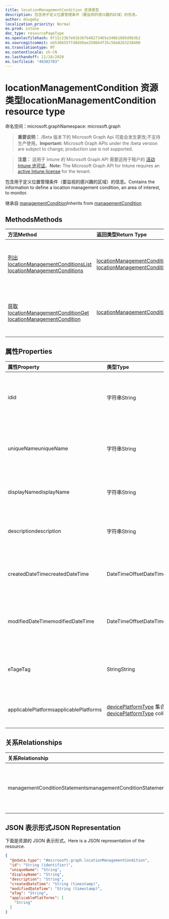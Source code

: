 ```yaml
---
title: locationManagementCondition 资源类型
description: 包含用于定义位置管理条件（要监视的感兴趣的区域）的信息。
author: dougeby
localization_priority: Normal
ms.prod: intune
doc_type: resourcePageType
ms.openlocfilehash: 6f11c23b7e01636fb49273465e340b1085d9b3b2
ms.sourcegitcommit: eb536655ffd8d49ae258664f35c50a8263238400
ms.translationtype: MT
ms.contentlocale: zh-CN
ms.lasthandoff: 11/18/2020
ms.locfileid: "49302703"
---
```

# <a name="locationmanagementcondition-resource-type"></a><span data-ttu-id="dc546-103">locationManagementCondition 资源类型</span><span class="sxs-lookup"><span data-stu-id="dc546-103">locationManagementCondition resource type</span></span>

<span data-ttu-id="dc546-104">命名空间：microsoft.graph</span><span class="sxs-lookup"><span data-stu-id="dc546-104">Namespace: microsoft.graph</span></span>

> <span data-ttu-id="dc546-105">**重要说明：** /Beta 版本下的 Microsoft Graph Api 可能会发生更改;不支持生产使用。</span><span class="sxs-lookup"><span data-stu-id="dc546-105">**Important:** Microsoft Graph APIs under the /beta version are subject to change; production use is not supported.</span></span>

> <span data-ttu-id="dc546-106">**注意：** 适用于 Intune 的 Microsoft Graph API 需要适用于租户的 [活动 Intune 许可证](https://go.microsoft.com/fwlink/?linkid=839381)。</span><span class="sxs-lookup"><span data-stu-id="dc546-106">**Note:** The Microsoft Graph API for Intune requires an [active Intune license](https://go.microsoft.com/fwlink/?linkid=839381) for the tenant.</span></span>

<span data-ttu-id="dc546-107">包含用于定义位置管理条件（要监视的感兴趣的区域）的信息。</span><span class="sxs-lookup"><span data-stu-id="dc546-107">Contains the information to define a location management condition, an area of interest, to monitor.</span></span>


<span data-ttu-id="dc546-108">继承自 [managementCondition](../resources/intune-fencing-managementcondition.md)</span><span class="sxs-lookup"><span data-stu-id="dc546-108">Inherits from [managementCondition](../resources/intune-fencing-managementcondition.md)</span></span>

## <a name="methods"></a><span data-ttu-id="dc546-109">Methods</span><span class="sxs-lookup"><span data-stu-id="dc546-109">Methods</span></span>
|<span data-ttu-id="dc546-110">方法</span><span class="sxs-lookup"><span data-stu-id="dc546-110">Method</span></span>|<span data-ttu-id="dc546-111">返回类型</span><span class="sxs-lookup"><span data-stu-id="dc546-111">Return Type</span></span>|<span data-ttu-id="dc546-112">Description</span><span class="sxs-lookup"><span data-stu-id="dc546-112">Description</span></span>|
|:---|:---|:---|
|[<span data-ttu-id="dc546-113">列出 locationManagementConditions</span><span class="sxs-lookup"><span data-stu-id="dc546-113">List locationManagementConditions</span></span>](../api/intune-fencing-locationmanagementcondition-list.md)|<span data-ttu-id="dc546-114">[locationManagementCondition](../resources/intune-fencing-locationmanagementcondition.md) 集合</span><span class="sxs-lookup"><span data-stu-id="dc546-114">[locationManagementCondition](../resources/intune-fencing-locationmanagementcondition.md) collection</span></span>|<span data-ttu-id="dc546-115">列出 [locationManagementCondition](../resources/intune-fencing-locationmanagementcondition.md) 对象的属性和关系。</span><span class="sxs-lookup"><span data-stu-id="dc546-115">List properties and relationships of the [locationManagementCondition](../resources/intune-fencing-locationmanagementcondition.md) objects.</span></span>|
|[<span data-ttu-id="dc546-116">获取 locationManagementCondition</span><span class="sxs-lookup"><span data-stu-id="dc546-116">Get locationManagementCondition</span></span>](../api/intune-fencing-locationmanagementcondition-get.md)|[<span data-ttu-id="dc546-117">locationManagementCondition</span><span class="sxs-lookup"><span data-stu-id="dc546-117">locationManagementCondition</span></span>](../resources/intune-fencing-locationmanagementcondition.md)|<span data-ttu-id="dc546-118">读取 [locationManagementCondition](../resources/intune-fencing-locationmanagementcondition.md) 对象的属性和关系。</span><span class="sxs-lookup"><span data-stu-id="dc546-118">Read properties and relationships of the [locationManagementCondition](../resources/intune-fencing-locationmanagementcondition.md) object.</span></span>|

## <a name="properties"></a><span data-ttu-id="dc546-119">属性</span><span class="sxs-lookup"><span data-stu-id="dc546-119">Properties</span></span>
|<span data-ttu-id="dc546-120">属性</span><span class="sxs-lookup"><span data-stu-id="dc546-120">Property</span></span>|<span data-ttu-id="dc546-121">类型</span><span class="sxs-lookup"><span data-stu-id="dc546-121">Type</span></span>|<span data-ttu-id="dc546-122">说明</span><span class="sxs-lookup"><span data-stu-id="dc546-122">Description</span></span>|
|:---|:---|:---|
|<span data-ttu-id="dc546-123">id</span><span class="sxs-lookup"><span data-stu-id="dc546-123">id</span></span>|<span data-ttu-id="dc546-124">字符串</span><span class="sxs-lookup"><span data-stu-id="dc546-124">String</span></span>|<span data-ttu-id="dc546-125">管理条件的唯一标识符。</span><span class="sxs-lookup"><span data-stu-id="dc546-125">Unique identifier for the management condition.</span></span> <span data-ttu-id="dc546-126">创建时分配的系统生成值。</span><span class="sxs-lookup"><span data-stu-id="dc546-126">System generated value assigned when created.</span></span> <span data-ttu-id="dc546-127">继承自 [managementCondition](../resources/intune-fencing-managementcondition.md)</span><span class="sxs-lookup"><span data-stu-id="dc546-127">Inherited from [managementCondition](../resources/intune-fencing-managementcondition.md)</span></span>|
|<span data-ttu-id="dc546-128">uniqueName</span><span class="sxs-lookup"><span data-stu-id="dc546-128">uniqueName</span></span>|<span data-ttu-id="dc546-129">字符串</span><span class="sxs-lookup"><span data-stu-id="dc546-129">String</span></span>|<span data-ttu-id="dc546-130">管理条件的唯一名称。</span><span class="sxs-lookup"><span data-stu-id="dc546-130">Unique name for the management condition.</span></span> <span data-ttu-id="dc546-131">在管理条件表达式中使用。</span><span class="sxs-lookup"><span data-stu-id="dc546-131">Used in management condition expressions.</span></span> <span data-ttu-id="dc546-132">继承自 [managementCondition](../resources/intune-fencing-managementcondition.md)</span><span class="sxs-lookup"><span data-stu-id="dc546-132">Inherited from [managementCondition](../resources/intune-fencing-managementcondition.md)</span></span>|
|<span data-ttu-id="dc546-133">displayName</span><span class="sxs-lookup"><span data-stu-id="dc546-133">displayName</span></span>|<span data-ttu-id="dc546-134">字符串</span><span class="sxs-lookup"><span data-stu-id="dc546-134">String</span></span>|<span data-ttu-id="dc546-135">管理条件的管理员定义名称。</span><span class="sxs-lookup"><span data-stu-id="dc546-135">The admin defined name of the management condition.</span></span> <span data-ttu-id="dc546-136">继承自 [managementCondition](../resources/intune-fencing-managementcondition.md)</span><span class="sxs-lookup"><span data-stu-id="dc546-136">Inherited from [managementCondition](../resources/intune-fencing-managementcondition.md)</span></span>|
|<span data-ttu-id="dc546-137">description</span><span class="sxs-lookup"><span data-stu-id="dc546-137">description</span></span>|<span data-ttu-id="dc546-138">字符串</span><span class="sxs-lookup"><span data-stu-id="dc546-138">String</span></span>|<span data-ttu-id="dc546-139">管理条件的管理员定义的说明。</span><span class="sxs-lookup"><span data-stu-id="dc546-139">The admin defined description of the management condition.</span></span> <span data-ttu-id="dc546-140">继承自 [managementCondition](../resources/intune-fencing-managementcondition.md)</span><span class="sxs-lookup"><span data-stu-id="dc546-140">Inherited from [managementCondition](../resources/intune-fencing-managementcondition.md)</span></span>|
|<span data-ttu-id="dc546-141">createdDateTime</span><span class="sxs-lookup"><span data-stu-id="dc546-141">createdDateTime</span></span>|<span data-ttu-id="dc546-142">DateTimeOffset</span><span class="sxs-lookup"><span data-stu-id="dc546-142">DateTimeOffset</span></span>|<span data-ttu-id="dc546-143">管理条件的创建时间。</span><span class="sxs-lookup"><span data-stu-id="dc546-143">The time the management condition was created.</span></span> <span data-ttu-id="dc546-144">生成的服务端。</span><span class="sxs-lookup"><span data-stu-id="dc546-144">Generated service side.</span></span> <span data-ttu-id="dc546-145">继承自 [managementCondition](../resources/intune-fencing-managementcondition.md)</span><span class="sxs-lookup"><span data-stu-id="dc546-145">Inherited from [managementCondition](../resources/intune-fencing-managementcondition.md)</span></span>|
|<span data-ttu-id="dc546-146">modifiedDateTime</span><span class="sxs-lookup"><span data-stu-id="dc546-146">modifiedDateTime</span></span>|<span data-ttu-id="dc546-147">DateTimeOffset</span><span class="sxs-lookup"><span data-stu-id="dc546-147">DateTimeOffset</span></span>|<span data-ttu-id="dc546-148">上次修改管理条件的时间。</span><span class="sxs-lookup"><span data-stu-id="dc546-148">The time the management condition was last modified.</span></span> <span data-ttu-id="dc546-149">更新了服务端。</span><span class="sxs-lookup"><span data-stu-id="dc546-149">Updated service side.</span></span> <span data-ttu-id="dc546-150">继承自 [managementCondition](../resources/intune-fencing-managementcondition.md)</span><span class="sxs-lookup"><span data-stu-id="dc546-150">Inherited from [managementCondition](../resources/intune-fencing-managementcondition.md)</span></span>|
|<span data-ttu-id="dc546-151">eTag</span><span class="sxs-lookup"><span data-stu-id="dc546-151">eTag</span></span>|<span data-ttu-id="dc546-152">String</span><span class="sxs-lookup"><span data-stu-id="dc546-152">String</span></span>|<span data-ttu-id="dc546-153">管理条件的 ETag。</span><span class="sxs-lookup"><span data-stu-id="dc546-153">ETag of the management condition.</span></span> <span data-ttu-id="dc546-154">更新了服务端。</span><span class="sxs-lookup"><span data-stu-id="dc546-154">Updated service side.</span></span> <span data-ttu-id="dc546-155">继承自 [managementCondition](../resources/intune-fencing-managementcondition.md)</span><span class="sxs-lookup"><span data-stu-id="dc546-155">Inherited from [managementCondition](../resources/intune-fencing-managementcondition.md)</span></span>|
|<span data-ttu-id="dc546-156">applicablePlatforms</span><span class="sxs-lookup"><span data-stu-id="dc546-156">applicablePlatforms</span></span>|<span data-ttu-id="dc546-157">[devicePlatformType](../resources/intune-shared-deviceplatformtype.md) 集合</span><span class="sxs-lookup"><span data-stu-id="dc546-157">[devicePlatformType](../resources/intune-shared-deviceplatformtype.md) collection</span></span>|<span data-ttu-id="dc546-158">适用于此管理条件的平台。</span><span class="sxs-lookup"><span data-stu-id="dc546-158">The applicable platforms for this management condition.</span></span> <span data-ttu-id="dc546-159">继承自 [managementCondition](../resources/intune-fencing-managementcondition.md)</span><span class="sxs-lookup"><span data-stu-id="dc546-159">Inherited from [managementCondition](../resources/intune-fencing-managementcondition.md)</span></span>|

## <a name="relationships"></a><span data-ttu-id="dc546-160">关系</span><span class="sxs-lookup"><span data-stu-id="dc546-160">Relationships</span></span>
|<span data-ttu-id="dc546-161">关系</span><span class="sxs-lookup"><span data-stu-id="dc546-161">Relationship</span></span>|<span data-ttu-id="dc546-162">类型</span><span class="sxs-lookup"><span data-stu-id="dc546-162">Type</span></span>|<span data-ttu-id="dc546-163">Description</span><span class="sxs-lookup"><span data-stu-id="dc546-163">Description</span></span>|
|:---|:---|:---|
|<span data-ttu-id="dc546-164">managementConditionStatements</span><span class="sxs-lookup"><span data-stu-id="dc546-164">managementConditionStatements</span></span>|<span data-ttu-id="dc546-165">[managementConditionStatement](../resources/intune-fencing-managementconditionstatement.md) 集合</span><span class="sxs-lookup"><span data-stu-id="dc546-165">[managementConditionStatement](../resources/intune-fencing-managementconditionstatement.md) collection</span></span>|<span data-ttu-id="dc546-166">与管理条件相关联的管理条件语句。</span><span class="sxs-lookup"><span data-stu-id="dc546-166">The management condition statements associated to the management condition.</span></span> <span data-ttu-id="dc546-167">继承自 [managementCondition](../resources/intune-fencing-managementcondition.md)</span><span class="sxs-lookup"><span data-stu-id="dc546-167">Inherited from [managementCondition](../resources/intune-fencing-managementcondition.md)</span></span>|

## <a name="json-representation"></a><span data-ttu-id="dc546-168">JSON 表示形式</span><span class="sxs-lookup"><span data-stu-id="dc546-168">JSON Representation</span></span>
<span data-ttu-id="dc546-169">下面是资源的 JSON 表示形式。</span><span class="sxs-lookup"><span data-stu-id="dc546-169">Here is a JSON representation of the resource.</span></span>
<!-- {
  "blockType": "resource",
  "keyProperty": "id",
  "@odata.type": "microsoft.graph.locationManagementCondition"
}
-->
``` json
{
  "@odata.type": "#microsoft.graph.locationManagementCondition",
  "id": "String (identifier)",
  "uniqueName": "String",
  "displayName": "String",
  "description": "String",
  "createdDateTime": "String (timestamp)",
  "modifiedDateTime": "String (timestamp)",
  "eTag": "String",
  "applicablePlatforms": [
    "String"
  ]
}
```





